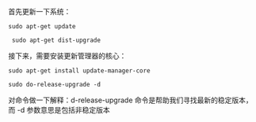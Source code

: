 首先更新一下系统：

    sudo apt-get update

     sudo apt-get dist-upgrade

接下来，需要安装更新管理器的核心：

    sudo apt-get install update-manager-core

    sudo do-release-upgrade -d

对命令做一下解释：d-release-upgrade 命令是帮助我们寻找最新的稳定版本，而 -d 参数意思是包括非稳定版本